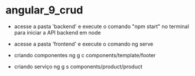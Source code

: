 # angular_9_crud
- acesse a pasta 'backend' e execute o comando "npm start" no terminal para iniciar a API backend em node

- acesse a pasta 'frontend' e execute o comando ng serve

- criando componentes
ng g c components/template/footer

- criando serviço
ng g s components/product/product